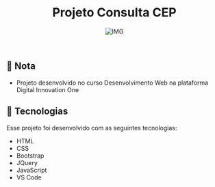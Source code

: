 <h1 align="center">Projeto Consulta CEP</h1>



<p align="center">
  <img alt="IMG" src="https://res.cloudinary.com/fontinelle/image/upload/v1608222101/GitHub/ConsultaCEP_pcz1uz.gif">


​    

## :bookmark_tabs: Nota

- Projeto desenvolvido no curso Desenvolvimento Web na plataforma Digital Innovation One

  


## :rocket: Tecnologias

Esse projeto foi desenvolvido com as seguintes tecnologias:

-  HTML
-  CSS
-  Bootstrap
-  JQuery
-  JavaScript
-  VS Code 

